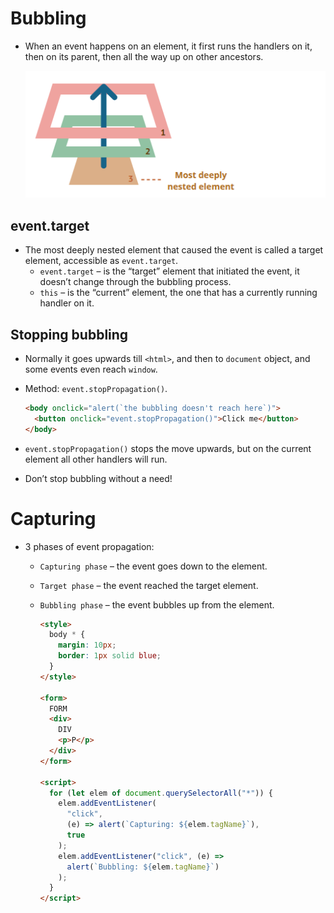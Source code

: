 # Bubbling

- When an event happens on an element, it first runs the handlers on it, then on its parent, then all the way up on other ancestors.

  ![Bubbling Effect](./bubbling%20Effect.png)

## event.target

- The most deeply nested element that caused the event is called a target element, accessible as `event.target`.
  - `event.target` – is the “target” element that initiated the event, it doesn’t change through the bubbling process.
  - `this` – is the “current” element, the one that has a currently running handler on it.

## Stopping bubbling

- Normally it goes upwards till `<html>`, and then to `document` object, and some events even reach `window`.
- Method: `event.stopPropagation()`.

  ```html
  <body onclick="alert(`the bubbling doesn't reach here`)">
    <button onclick="event.stopPropagation()">Click me</button>
  </body>
  ```

- `event.stopPropagation()` stops the move upwards, but on the current element all other handlers will run.
- Don’t stop bubbling without a need!

# Capturing

- 3 phases of event propagation:

  - `Capturing phase` – the event goes down to the element.
  - `Target phase` – the event reached the target element.
  - `Bubbling phase` – the event bubbles up from the element.

    ```html
    <style>
      body * {
        margin: 10px;
        border: 1px solid blue;
      }
    </style>

    <form>
      FORM
      <div>
        DIV
        <p>P</p>
      </div>
    </form>

    <script>
      for (let elem of document.querySelectorAll("*")) {
        elem.addEventListener(
          "click",
          (e) => alert(`Capturing: ${elem.tagName}`),
          true
        );
        elem.addEventListener("click", (e) =>
          alert(`Bubbling: ${elem.tagName}`)
        );
      }
    </script>
    ```

